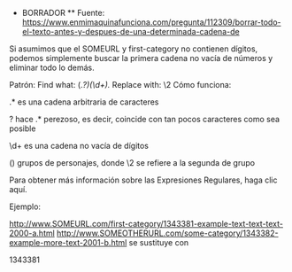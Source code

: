 * BORRADOR
** Fuente: https://www.enmimaquinafunciona.com/pregunta/112309/borrar-todo-el-texto-antes-y-despues-de-una-determinada-cadena-de

Si asumimos que el SOMEURL y first-category no contienen dígitos, podemos simplemente buscar la primera cadena no vacía de números y eliminar todo lo demás.

Patrón:
Find what:    (.*?)(\d+).*
Replace with: \2
Cómo funciona:

.* es una cadena arbitraria de caracteres

? hace .* perezoso, es decir, coincide con tan pocos caracteres como sea posible

\d+ es una cadena no vacía de dígitos

() grupos de personajes, donde \2 se refiere a la segunda de grupo

Para obtener más información sobre las Expresiones Regulares, haga clic aquí.

Ejemplo:

http://www.SOMEURL.com/first-category/1343381-example-text-text-text-2000-a.html
http://www.SOMEOTHERURL.com/some-category/1343382-example-more-text-2001-b.html
se sustituye con

1343381
